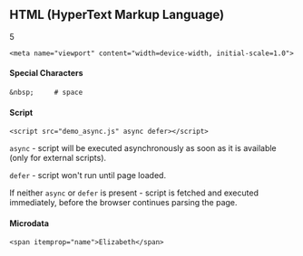 HTML (HyperText Markup Language)
-
5

````
<meta name="viewport" content="width=device-width, initial-scale=1.0">
````

#### Special Characters

````
&nbsp;     # space
````

#### Script

````
<script src="demo_async.js" async defer></script>
````

`async` - script will be executed asynchronously
as soon as it is available (only for external scripts).

`defer` - script won't run until page loaded.

If neither `async` or `defer` is present - script is fetched and executed immediately,
before the browser continues parsing the page.

#### Microdata

````
<span itemprop="name">Elizabeth</span>
````
